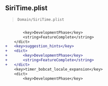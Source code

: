 ## SiriTime.plist

> `Domain/SiriTime.plist`

```diff

 		<key>DevelopmentPhase</key>
 		<string>FeatureComplete</string>
 	</dict>
+	<key>suggestion_hints</key>
+	<dict>
+		<key>DevelopmentPhase</key>
+		<string>FeatureComplete</string>
+	</dict>
 	<key>timer_bobcat_locale_expansion</key>
 	<dict>
 		<key>DevelopmentPhase</key>

```
